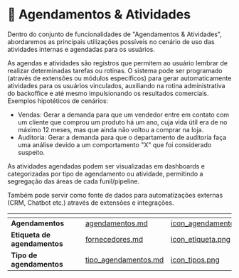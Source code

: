 # 📆 Agendamentos & Atividades

Dentro do conjunto de funcionalidades de "Agendamentos & Atividades", abordaremos as principais utilizações possíveis no cenário de uso das atividades internas e agendadas para os usuários.

As agendas e atividades são registros que permitem ao usuário lembrar de realizar determinadas tarefas ou rotinas. O sistema pode ser programado (através de extensões ou módulos específicos) para gerar automaticamente atividades para os usuários vinculados, auxiliando na rotina administrativa do backoffice e até mesmo impulsionando os resultados comerciais.
Exemplos hipotéticos de cenários:

- Vendas: Gerar a demanda para que um vendedor entre em contato com um cliente que comprou um produto há um ano, cuja vida útil era de no máximo 12 meses, mas que ainda não voltou a comprar na loja.
- Auditoria: Gerar a demanda para que o departamento de auditoria faça uma análise devido a um comportamento "X" que foi considerado suspeito.

As atividades agendadas podem ser visualizadas em dashboards e categorizadas por tipo de agendamento ou atividade, permitindo a segregação das áreas de cada funil/pipeline.

Também pode servir como fonte de dados para automatizações externas (CRM, Chatbot etc.) através de extensões e integrações.

<table data-view="cards">
    <thead>
        <tr>
            <th></th>
            <th></th>
            <th></th>
            <th data-hidden data-card-target data-type="content-ref"></th>
            <th data-hidden data-card-cover data-type="files"></th>
        </tr>
    </thead>
        <tbody>
            <tr>
                <td>
                    <strong>Agendamentos</strong>
                </td>
                <td></td>
                <td></td>
                <td>
                    <a href="/erp-v2/funcionalidades/agendamentos_atividades/agendamentos.md">agendamentos.md</a>
                </td>
                <td>
                    <a href="/erp-v2/assets/funcionalidades/icon_agendamentos.png">icon_agendamentos.png</a>
                </td>
            </tr>
            <tr>
                <td>
                    <strong>Etiqueta de agendamentos</strong>
                </td>
                <td></td>
                <td></td>
                <td>
                    <a href="/erp-v2/funcionalidades/agendamentos_atividades/etiqueta_agendamentos.md">fornecedores.md</a>
                </td>
                <td>
                    <a href="/erp-v2/assets/funcionalidades/icon_etiqueta.png">icon_etiqueta.png</a>
                </td>
            </tr>
            <tr>
                <td>
                    <strong>Tipo de agendamentos</strong>
                </td>
                <td></td>
                <td></td>
                <td>
                    <a href="/erp-v2/funcionalidades/agendamentos_atividades/tipo_agendamentos.md">tipo_agendamentos.md</a>
                </td>
                <td>
                    <a href="/erp-v2/assets/funcionalidades/icon_tipos.png">icon_tipos.png</a>
                </td>
            </tr>
        </tbody>
</table>
